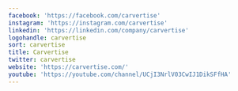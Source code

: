 ```yaml
---
facebook: 'https://facebook.com/carvertise'
instagram: 'https://instagram.com/carvertise'
linkedin: 'https://linkedin.com/company/carvertise'
logohandle: carvertise
sort: carvertise
title: Carvertise
twitter: carvertise
website: 'https://carvertise.com/'
youtube: 'https://youtube.com/channel/UCjI3NrlV03CwIJ1DikSFfHA'
---
```

